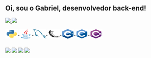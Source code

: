 ## Oi, sou o Gabriel, desenvolvedor back-end!

<div align="left">
  <a href="https://github.com/GabIkejima">
     <img height="140em" src="https://github-readme-stats.vercel.app/api?username=GabIkejima&show_icons=true&theme=calm&include_all_commits=true&count_private=true"/>
    <img height="140em" src="https://github-readme-stats.vercel.app/api/top-langs/?username=GabIkejima&layout=compact&langs_count=7&theme=calm"/>

</div>
  
<div style="display: inline_block"><br>
  <img align="center" alt="Gab-Python" height="30" width="40" src="https://raw.githubusercontent.com/devicons/devicon/master/icons/python/python-original.svg">
  <img align="center" alt="Gab-Java" height="30" width="40" src="https://raw.githubusercontent.com/devicons/devicon/master/icons/java/java-original.svg">
  <img align="center" alt="Gab-Mysql" height="30" width="40" src="https://raw.githubusercontent.com/devicons/devicon/master/icons/mysql/mysql-original.svg">
  <img align="center" alt="Gab-Mysql" height="30" width="40" src="https://raw.githubusercontent.com/devicons/devicon/master/icons/flask/flask-original.svg">
  <img align="center" alt="Gab-Cplusplus" height="30" width="40" src="https://raw.githubusercontent.com/devicons/devicon/master/icons/cplusplus/cplusplus-original.svg">
  <img align="center" alt="Gab-C" height="30" width="40" src="https://raw.githubusercontent.com/devicons/devicon/master/icons/c/c-original.svg">
  <img align="center" alt="Gab-Csharp" height="30" width="40" src="https://raw.githubusercontent.com/devicons/devicon/master/icons/csharp/csharp-original.svg">

  
  
</div>
  
  ##
 
<div> 
  <a href = "mailto:gabrielhigaikejima@gmail.com"><img src="https://img.shields.io/badge/-Gmail-%23333?style=for-the-badge&logo=gmail&logoColor=white" target="_blank"></a>
  <a href="https://www.linkedin.com/in/gabrielikejima/" target="_blank"><img src="https://img.shields.io/badge/-LinkedIn-%230077B5?style=for-the-badge&logo=linkedin&logoColor=white" target="_blank"></a> 
  <a href="https://instagram.com/gab_ike" target="_blank"><img src="https://img.shields.io/badge/-Instagram-%23E4405F?style=for-the-badge&logo=instagram&logoColor=white" target="_blank"></a>
    <a href="https://wa.me/5511985330163" target="_blank"><img src="https://img.shields.io/badge/WhatsApp-25D366?style=for-the-badge&logo=whatsapp&logoColor=white" target="_blank"></a>
  
  
</div>
  
